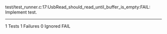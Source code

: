 test/test_runner.c:17:UsbRead_should_read_until_buffer_is_empty:FAIL: Implement test.

-----------------------
1 Tests 1 Failures 0 Ignored 
FAIL

